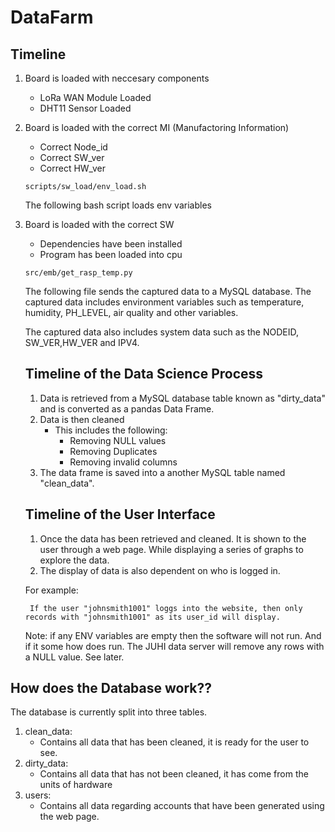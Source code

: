 # DataFarm

## Timeline
1. Board is loaded with neccesary components
    - LoRa WAN Module Loaded
    - DHT11 Sensor Loaded
2. Board is loaded with the correct MI (Manufactoring Information)
    - Correct Node_id
    - Correct SW_ver
    - Correct HW_ver
    ```
    scripts/sw_load/env_load.sh
    ```

    The following bash script loads env variables

3. Board is loaded with the correct SW
    - Dependencies have been installed
    - Program has been loaded into cpu
    ```
    src/emb/get_rasp_temp.py
    ```

    The following file sends the captured data to a MySQL database. The captured data includes environment variables such as temperature, humidity, PH_LEVEL, air quality and other variables.

    The captured data also includes system data such as the NODEID, SW_VER,HW_VER and IPV4.



    ## Timeline of the Data Science Process

    1. Data is retrieved from a MySQL database table known as "dirty_data" and is converted as a pandas Data Frame.
    2. Data is then cleaned
        - This includes the following:
            - Removing NULL values
            - Removing Duplicates 
            - Removing invalid columns
    3. The data frame is saved into a another MySQL table named "clean_data".
    ## Timeline of the User Interface
    1. Once the data has been retrieved and cleaned. It is shown to the user through a web page. While displaying a series of graphs to explore the data. 
    2. The display of data is also dependent on who is logged in. 

    For example:
        
        If the user "johnsmith1001" loggs into the website, then only records with "johnsmith1001" as its user_id will display.


    Note: if any ENV variables are empty then the software will not run. And if it some how does run. The JUHI data server will remove any rows with a NULL value. See later.


## How does the Database work??

The database is currently split into three tables. 

1. clean_data:
    - Contains all data that has been cleaned, it is ready for the user to see.
2. dirty_data:
    - Contains all data that has not been cleaned, it has come from the units of hardware
3. users:
    - Contains all data regarding accounts that have been generated using the web page.

